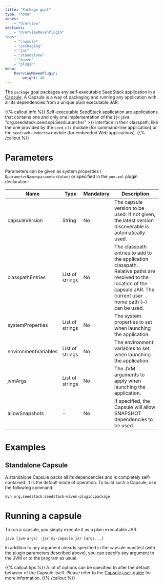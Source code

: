 ```yaml
---
title: "Package goal"
type: "home"
zones:
    - "Overview"
sections:
    - "OverviewMavenPlugin"
tags:
    - "capsule"
    - "packaging"
    - "jar"
    - "standalone"
    - "maven"
    - "plugin"
menu:
    OverviewMavenPlugin:
        weight: 40
---
```


The `package` goal packages any self-executable SeedStack application in a [Capsule](http://www.capsule.io/).
A Capsule is a way of packaging and running any application with all its dependencies from a unique plain executable JAR.<!--more-->

{{% callout info %}}
Self-executable SeedStack application are applications that contains one and only one implementation of the {{< java "org.seedstack.seed.spi.SeedLauncher" >}}
interface in their classpath, like the one provided by the `seed-cli` module (for command-line application) or the `seed-web-undertow`
module (for embedded Web applications).
{{% /callout %}}

# Parameters

Parameters can be given as system properties (`-DparameterName=parameterValue`) or specified in the `pom.xml` plugin declaration:

<table class="table table-striped table-bordered table-condensed">
    <thead>
    <tr>
        <th>Name</th>
        <th>Type</th>
        <th>Mandatory</th>
        <th>Description</th>
    </tr>
    </thead>
    <tbody>
    <tr>
        <td>capsuleVersion</td>
        <td>String</td>
        <td>No</td>
        <td>The capsule version to be used. If not given, the latest version discoverable is automatically used.</td>
    </tr>
    <tr>
        <td>classpathEntries</td>
        <td>List of strings</td>
        <td>No</td>
        <td>The classpath entries to add to the application classpath. Relative paths are resolved to the location of the capsule JAR. The current user home path (~) can be used.</td>
    </tr>
    <tr>
        <td>systemProperties</td>
        <td>List of strings</td>
        <td>No</td>
        <td>The system properties to set when launching the application.</td>
    </tr>
    <tr>
        <td>environmentVariables</td>
        <td>List of strings</td>
        <td>No</td>
        <td>The environment variables to set when launching the application.</td>
    </tr>
    <tr>
        <td>jvmArgs</td>
        <td>List of strings</td>
        <td>No</td>
        <td>The JVM arguments to apply when launching the application.</td>
    </tr>
    <tr>
        <td>allowSnapshots</td>
        <td>-</td>
        <td>No</td>
        <td>If specified, the Capsule will allow SNAPSHOT dependencies to be used.</td>
    </tr>
    </tbody>
</table>

# Examples

## Standalone Capsule

A standalone Capsule packs all its dependencies and is completely self-contained. It is the default mode of operation. To
build such a Capsule, use the following command:

    mvn org.seedstack:seedstack-maven-plugin:package

# Running a capsule

To run a capsule, you simply execute it as a plain executable JAR:

    java [jvm-args] -jar my-capsule.jar [args...]

In addition to any argument already specified in the capsule manifest (with the plugin parameters described above), you can specify any argument to the JVM or to the program as usual.

{{% callout tips %}}
A lot of options can be specified to alter the default behavior of the Capsule itself. Please refer to the [Capsule user-guide](http://www.capsule.io/user-guide/)
for more information.
{{% /callout %}}
